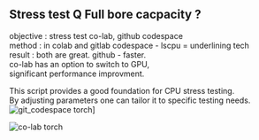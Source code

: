 
Stress test Q  Full bore cacpacity  ?   
-------------------------------------  
objective : stress test co-lab, github codespace  
method : in colab and gitlab codespace - lscpu = underlining tech  
result : both are great. github - faster.  
co-lab has an option to switch to GPU,  
significant performance improvment.     
  
This script provides a good foundation for CPU stress testing.  
By adjusting parameters one can tailor it to specific testing needs.  
![git_codespace torch](https://github.com/user-attachments/assets/ca32a9d6-feb3-4ebf-9cde-9df8b40b189a)]  
  
![co-lab torch](https://github.com/user-attachments/assets/27e1c8da-9567-4306-a939-cbf0add7cf05)
